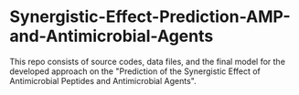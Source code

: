 # Synergistic-Effect-Prediction-AMP-and-Antimicrobial-Agents
This repo consists of source codes, data files, and the final model for the developed approach on the "Prediction of the Synergistic Effect of Antimicrobial Peptides and Antimicrobial Agents".
